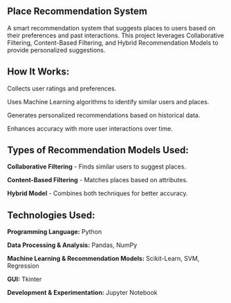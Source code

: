 ## Place Recommendation System
A smart recommendation system that suggests places to users based on their preferences and past interactions. This project leverages Collaborative Filtering, Content-Based Filtering, and Hybrid Recommendation Models to provide personalized suggestions.

## How It Works:
Collects user ratings and preferences.

Uses Machine Learning algorithms to identify similar users and places.

Generates personalized recommendations based on historical data.

Enhances accuracy with more user interactions over time.

## Types of Recommendation Models Used:

**Collaborative Filtering** - Finds similar users to suggest places.

**Content-Based Filtering** - Matches places based on attributes.

**Hybrid Model** - Combines both techniques for better accuracy.

## Technologies Used:

**Programming Language:** Python

**Data Processing & Analysis:** Pandas, NumPy

**Machine Learning & Recommendation Models:** Scikit-Learn, SVM, Regression

**GUI:** Tkinter

**Development & Experimentation:** Jupyter Notebook
